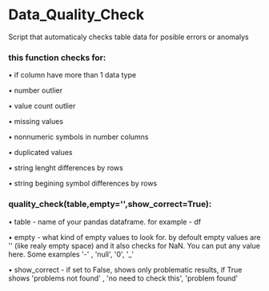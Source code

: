 # Data_Quality_Check
Script that automaticaly checks table data for posible errors or anomalys

### this function checks for:

•	if column have more than 1 data type

•	number outlier

•	value count outlier

•	missing values

•	nonnumeric symbols in number columns

•	duplicated values

•	string lenght differences by rows

•	string begining symbol differences by rows
 
### quality_check(table,empty='',show_correct=True):

• table - name of your pandas dataframe. for example - df

• empty - what kind of empty values to look for. by defoult empty values are '' (like realy empty space) and it also checks for NaN. You can put any value here.
  Some examples '-' , 'null', '0', '_'

• show_correct - if set to False, shows only problematic results, if True shows 'problems not found' , 'no need to check this', 'problem found'  

